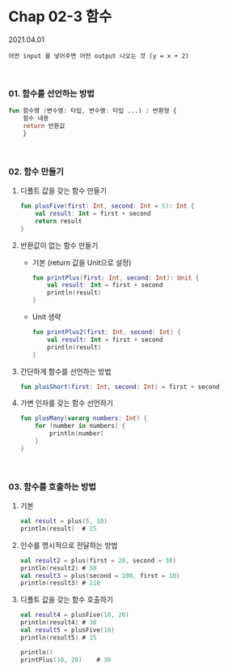# Chap 02-3 함수

2021.04.01

`어떤 input 을 넣어주면 어떤 output 나오는 것 (y = x + 2)`

<br>

### 01. 함수를 선언하는 방법

```kotlin
fun 함수명 (변수명: 타입, 변수명: 타입 ...) : 반환형 {
	함수 내용
	return 반환값
	}
```

<br>

### 02. 함수 만들기

1. 디폴트 값을 갖는 함수 만들기

   ```kotlin
   fun plusFive(first: Int, second: Int = 5): Int {
       val result: Int = first + second
       return result
   }
   ```

2. 반환값이 없는 함수 만들기

   * 기본 (return 값을 Unit으로 설정)

     ```kotlin
     fun printPlus(first: Int, second: Int): Unit {
         val result: Int = first + second
         println(result)
     }
     ```

   * Unit 생략

     ```kotlin
     fun printPlus2(first: Int, second: Int) {
         val result: Int = first + second
         println(result)
     }
     ```

3. 간단하게 함수를 선언하는 방법

   ```kotlin
   fun plusShort(first: Int, second: Int) = first + second
   ```

4. 가변 인자를 갖는 함수 선언하기

   ```kotlin
   fun plusMany(vararg numbers: Int) {
       for (number in numbers) {
           println(number)
       }
   }
   ```

<br>

### 03. 함수를 호출하는 방법

1. 기본

   ```kotlin
   val result = plus(5, 10)
   println(result)	# 15
   ```

2. 인수를 명시적으로 전달하는 방법

   ```kotlin
   val result2 = plus(first = 20, second = 30)
   println(result2)	# 50
   val result3 = plus(second = 100, first = 10)
   println(result3)	# 110
   ```

3. 디폴트 값을 갖는 함수 호출하기

   ```kotlin
   val result4 = plusFive(10, 20)
   println(result4)	# 30
   val result5 = plusFive(10)
   println(result5)	# 15
   
   println()
   printPlus(10, 20)	# 30
   ```
